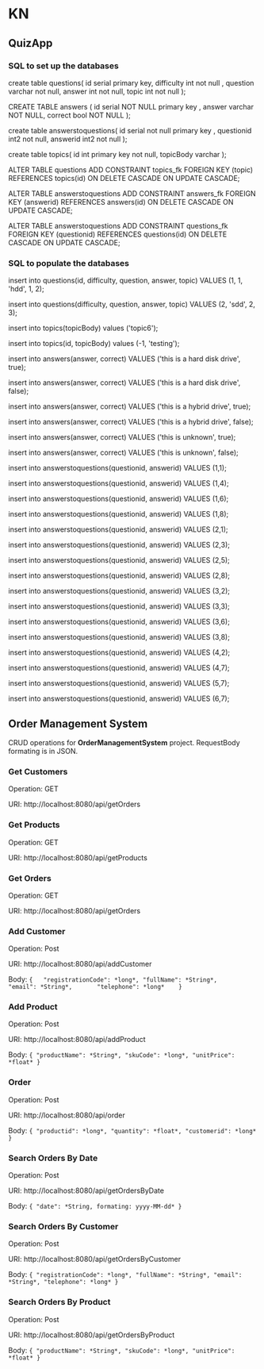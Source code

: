 # KN
## QuizApp
### SQL to set up the databases
create table questions(
id serial primary key,
difficulty int not null ,
question varchar not null,
answer int not null,
topic int not null
);

CREATE TABLE answers (
id serial NOT NULL primary key ,
answer varchar NOT NULL,
correct bool NOT NULL
);

create table answerstoquestions(
id serial not null primary key ,
questionid int2 not null,
answerid int2 not null
);

create table topics(
id int primary key not null,
topicBody varchar
);

ALTER TABLE questions ADD CONSTRAINT topics_fk FOREIGN KEY (topic) REFERENCES topics(id) ON DELETE CASCADE ON UPDATE CASCADE;

ALTER TABLE answerstoquestions ADD CONSTRAINT answers_fk FOREIGN KEY (answerid) REFERENCES answers(id) ON DELETE CASCADE ON UPDATE CASCADE;

ALTER TABLE answerstoquestions ADD CONSTRAINT questions_fk FOREIGN KEY (questionid) REFERENCES questions(id) ON DELETE CASCADE ON UPDATE CASCADE;



### SQL to populate the databases

insert into questions(id, difficulty, question, answer, topic)  VALUES (1, 1, 'hdd', 1, 2);

insert into questions(difficulty, question, answer, topic)  VALUES (2, 'sdd', 2, 3);


insert into topics(topicBody) values ('topic6');

insert into topics(id, topicBody) values (-1, 'testing');



insert into answers(answer, correct) VALUES ('this is a hard disk drive', true);

insert into answers(answer, correct) VALUES ('this is a hard disk drive', false);

insert into answers(answer, correct) VALUES ('this is a hybrid drive', true);

insert into answers(answer, correct) VALUES ('this is a hybrid drive', false);

insert into answers(answer, correct) VALUES ('this is unknown', true);

insert into answers(answer, correct) VALUES ('this is unknown', false);



insert into answerstoquestions(questionid, answerid) VALUES (1,1);

insert into answerstoquestions(questionid, answerid) VALUES (1,4);

insert into answerstoquestions(questionid, answerid) VALUES (1,6);

insert into answerstoquestions(questionid, answerid) VALUES (1,8);

insert into answerstoquestions(questionid, answerid) VALUES (2,1);

insert into answerstoquestions(questionid, answerid) VALUES (2,3);

insert into answerstoquestions(questionid, answerid) VALUES (2,5);

insert into answerstoquestions(questionid, answerid) VALUES (2,8);

insert into answerstoquestions(questionid, answerid) VALUES (3,2);

insert into answerstoquestions(questionid, answerid) VALUES (3,3);

insert into answerstoquestions(questionid, answerid) VALUES (3,6);

insert into answerstoquestions(questionid, answerid) VALUES (3,8);

insert into answerstoquestions(questionid, answerid) VALUES (4,2);

insert into answerstoquestions(questionid, answerid) VALUES (4,7);

insert into answerstoquestions(questionid, answerid) VALUES (5,7);

insert into answerstoquestions(questionid, answerid) VALUES (6,7);

## Order Management System
CRUD operations for **OrderManagementSystem** project. RequestBody formating is in JSON.

### Get Customers
Operation: GET

URI: http://localhost:8080/api/getOrders


### Get Products
Operation: GET

URI: http://localhost:8080/api/getProducts


### Get Orders
Operation: GET

URI: http://localhost:8080/api/getOrders


### Add Customer
Operation: Post

URI: http://localhost:8080/api/addCustomer

Body: 
`
{  
  "registrationCode": *long*,
  "fullName": *String*,      
  "email": *String*,      
  "telephone": *long*   
}
`

### Add Product
Operation: Post

URI: http://localhost:8080/api/addProduct

Body:
`
{
    "productName": *String*,
    "skuCode": *long*,
    "unitPrice": *float*
}
`
### Order
Operation: Post

URI: http://localhost:8080/api/order

Body:
`
{
    "productid": *long*,
    "quantity": *float*,
    "customerid": *long*
}
`
### Search Orders By Date
Operation: Post

URI: http://localhost:8080/api/getOrdersByDate

Body:
`
{
    "date": *String, formating: yyyy-MM-dd*
}
`
### Search Orders By Customer
Operation: Post

URI: http://localhost:8080/api/getOrdersByCustomer

Body:
`
{
        "registrationCode": *long*,
        "fullName": *String*,
        "email": *String*,
        "telephone": *long*
}
`

### Search Orders By Product
Operation: Post

URI: http://localhost:8080/api/getOrdersByProduct

Body:
`
{
    "productName": *String*,
    "skuCode": *long*,
    "unitPrice": *float*
}
`
